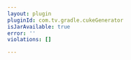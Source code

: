 ```yaml
---
layout: plugin
pluginId: com.tv.gradle.cukeGenerator
isJarAvailable: true
error: ''
violations: []

---
```

